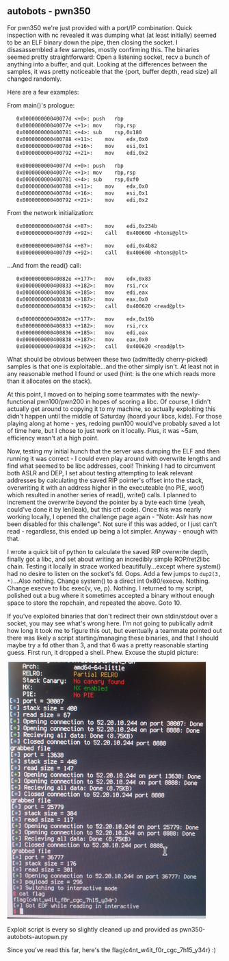 autobots - pwn350
-----------------

For pwn350 we're just provided with a port/IP combination. Quick inspection with nc revealed it was dumping what (at least initially) seemed to be an ELF 
binary down the pipe, then closing the socket. I disasassembled a few samples, mostly confirming this. The binaries seemed pretty straightforward:
Open a listening socket, recv a bunch of anything into a buffer, and quit. Looking at the differences between the samples, it was pretty noticeable that
the {port, buffer depth, read size} all changed randomly. 

Here are a few examples:

From main()'s prologue:

```assembly_x86
   0x000000000040077d <+0>:	push   rbp
   0x000000000040077e <+1>:	mov    rbp,rsp
   0x0000000000400781 <+4>:	sub    rsp,0x180
   0x0000000000400788 <+11>:	mov    edx,0x0
   0x000000000040078d <+16>:	mov    esi,0x1
   0x0000000000400792 <+21>:	mov    edi,0x2

```

```assembly_x86
   0x000000000040077d <+0>:	push   rbp
   0x000000000040077e <+1>:	mov    rbp,rsp
   0x0000000000400781 <+4>:	sub    rsp,0xf0
   0x0000000000400788 <+11>:	mov    edx,0x0
   0x000000000040078d <+16>:	mov    esi,0x1
   0x0000000000400792 <+21>:	mov    edi,0x2
```

From the network initialization:

```assembly_x86
   0x00000000004007d4 <+87>:	mov    edi,0x234b
   0x00000000004007d9 <+92>:	call   0x400600 <htons@plt>
```

```assembly_x86
   0x00000000004007d4 <+87>:	mov    edi,0x4b82
   0x00000000004007d9 <+92>:	call   0x400600 <htons@plt>
```

...And from the read() call:

```assembly_x86
   0x000000000040082e <+177>:	mov    edx,0x83
   0x0000000000400833 <+182>:	mov    rsi,rcx
   0x0000000000400836 <+185>:	mov    edi,eax
   0x0000000000400838 <+187>:	mov    eax,0x0
   0x000000000040083d <+192>:	call   0x400620 <read@plt>
```

```assembly_x86
   0x000000000040082e <+177>:	mov    edx,0x19b
   0x0000000000400833 <+182>:	mov    rsi,rcx
   0x0000000000400836 <+185>:	mov    edi,eax
   0x0000000000400838 <+187>:	mov    eax,0x0
   0x000000000040083d <+192>:	call   0x400620 <read@plt>
```

What should be obvious between these two (admittedly cherry-picked) samples is that one is exploitable...and the other simply isn't. At least not in any
reasonable method I found or used (hint: is the one which reads more than it allocates on the stack). 

At this point, I moved on to helping some teammates with the newly-functional pwn100/pwn200 in hopes of scoring a libc. Of course, I didn't actually
get around to copying it to my machine, so actually exploiting this didn't happen until the middle of Saturday (hoard your libcs, kids). For those playing
along at home - yes, redoing pwn100 would've probably saved a lot of time here, but I chose to just work on it locally. Plus, it was ~5am, 
efficiency wasn't at a high point.

Now, testing my initial hunch that the server was dumping the ELF and then running it was correct - I could even play around with overwrite lengths and 
find what seemed to be libc addresses, cool! Thinking I had to circumvent both ASLR and DEP, I set about testing attempting to leak relevant addresses
by calculating the saved RIP pointer's offset into the stack, overwriting it with an address higher in the executeable (no PIE, woo!) which resulted in
another series of read(), write() calls. I planned to increment the overwrite *beyond* the pointer by a byte each time (yeah, could've done it by len(leak), 
but this ctf code). Once this was nearly working locally, I opened the challenge page again - "Note: Aslr has now been disabled for this challenge". 
Not sure if this was added, or I just can't read - regardless, this ended up being a lot simpler. Anyway - enough with that.

I wrote a quick bit of python to calculate the saved RIP overwrite depth, finally got a libc, and set about writing an incredibly simple ROP/ret2libc chain.
Testing it locally in strace worked beautifully...except where system() had no desire to listen on the socket's fd. Oops. Add a few jumps to ```dup2(3, *)```...Also nothing.
Change system() to a direct int 0x80/execve. Nothing. Change execve to libc exec{v, ve, p}. Nothing. I returned to my script, polished out a bug where it 
sometimes accepted a binary without enough space to store the ropchain, and repeated the above. Goto 10. 

If you've exploited binaries that don't redirect their own stdin/stdout over a socket, you may see what's wrong here. I'm not going to publically admit how
long it took me to figure this out, but eventually a teammate pointed out there was likely a script starting/managing these binaries, and that I should
maybe try a fd other than 3, and that 6 was a pretty reasonable starting guess. First run, it dropped a shell. Phew. Excuse the stupid picture:

![I've never actually done this before D:](img/pwn350-screenshots-are-hard.png)

Exploit script is every so slightly cleaned up and provided as pwn350-autobots-autopwn.py

Since you've read this far, here's the flag{c4nt_w4it_f0r_cgc_7h15_y34r} :)
